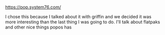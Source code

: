 https://pop.system76.com/

I chose this because I talked about it with griffin and we decided it was more interesting than the last thing I was going to do. I'll talk about flatpaks and other nice things popos has
